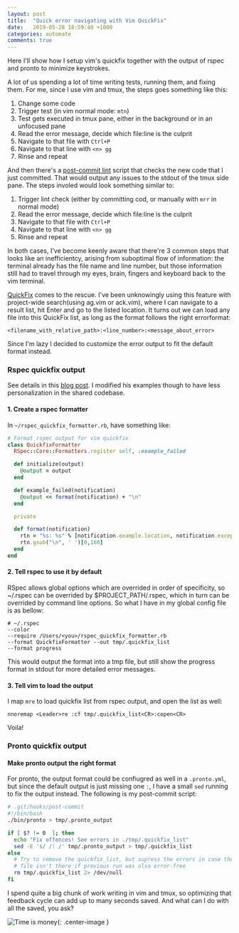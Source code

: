 ```yaml
---
layout: post
title:  "Quick error navigating with Vim QuickFix"
date:   2019-05-28 18:59:40 +1000
categories: automate
comments: true
---
```


Here I'll show how I setup vim's quickfix together with the output of rspec and pronto to minimize keystrokes.

A lot of us spending a lot of time writing tests, running them, and fixing them. For me, since I use vim and tmux, the steps goes something like this:
1. Change some code
1. Trigger test (in vim normal mode: `mtn`)
1. Test gets executed in tmux pane, either in the background or in an unfocused pane
1. Read the error message, decide which file:line is the culprit
1. Navigate to that file with `Ctrl+P`
1. Navigate to that line with `<n> gg`
1. Rinse and repeat

And then there's a [post-commit lint](/automate/2017/04/27/style-check-hook.html) script that checks the new code that I just committed. That would output any issues to the stdout of the tmux side pane. The steps involed would look something similar to:
1. Trigger lint check (either by committing cod, or manually with `mrr` in normal mode)
1. Read the error message, decide which file:line is the culprit
1. Navigate to that file with `Ctrl+P`
1. Navigate to that line with `<n> gg`
1. Rinse and repeat

In both cases, I've become keenly aware that there're 3 common steps that looks like an inefficientcy, arising from suboptimal flow of information: the terminal already has the file name and line number, but those information still had to travel through my eyes, brain, fingers and keyboard back to the vim terminal.

[QuickFix](http://vimdoc.sourceforge.net/htmldoc/quickfix.html) comes to the rescue. I've been unknowingly using this feature with project-wide search(using ag.vim or ack.vim), where I can navigate to a result list, hit Enter and go to the listed location. It turns out we can load any file into this QuickFix list, as long as the format follows the right errorformat:
```
<filename_with_relative_path>:<line_number>:<message_about_error>
```

Since I'm lazy I decided to customize the error output to fit the default format instead.

### Rspec quickfix output

See details in this [blog post](http://www.philipbradley.net/rspec-into-vim-with-quickfix/). I modified his examples though to have less personalization in the shared codebase.

#### 1. Create a rspec formatter
In `~/rspec_quickfix_formatter.rb`, have something like:

```ruby
# Format rspec output for vim quickfix
class QuickfixFormatter
  RSpec::Core::Formatters.register self, :example_failed

  def initialize(output)
    @output = output
  end

  def example_failed(notification)
    @output << format(notification) + "\n"
  end

  private

  def format(notification)
    rtn = "%s: %s" % [notification.example.location, notification.exception.message]
    rtn.gsub("\n", ' ')[0,160]
  end
end
```
#### 2. Tell rspec to use it by default
RSpec allows global options which are overrided in order of specificity, so ~/.rspec can be overrided by $PROJECT_PATH/.rspec, which in turn can be overrided by command line options.
So what I have in my global config file is as bellow:
```
# ~/.rspec
--color
--require /Users/<you>/rspec_quickfix_formatter.rb
--format QuickfixFormatter --out tmp/.quickfix_list
--format progress
```

This would output the format into a tmp file, but still show the progress format in stdout for more detailed error messages.

#### 3. Tell vim to load the output
I map `mre` to load quickfix list from rspec output, and open the list as well:
```
nnoremap <Leader>re :cf tmp/.quickfix_list<CR>:copen<CR>
```

Voila!

### Pronto quickfix output
#### Make pronto output the right format
For pronto, the output format could be confiugred as well in a `.pronto.yml`, but since the default output is just missing one `:`, I have a small `sed` running to fix the output instead.
The following is my post-commit script:
```bash
# .git/hooks/post-commit
#!/bin/bash
./bin/pronto > tmp/.pronto_output

if [ $? != 0  ]; then
  echo "Fix offences! See errors in ./tmp/.quickfix_list"
  sed -E 's/ /: /' tmp/.pronto_output > tmp/.quickfix_list
else
  # Try to remove the quickfix_list, but supress the errors in case the
  # file isn't there if previous run was also error-free
  rm tmp/.quickfix_list 2> /dev/null
fi
```

I spend quite a big chunk of work writing in vim and tmux, so optimizing that feedback cycle can add up to many seconds saved. And what can I do with all the saved, you ask?

![Time is money](https://media.giphy.com/media/e4uG83tGjWDiE/giphy.gif){: .center-image }

